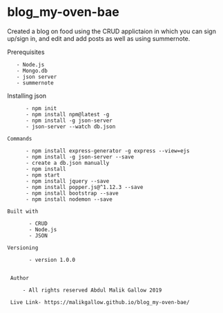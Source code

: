 # blog_my-oven-bae
  
  Created a blog on food using the CRUD applictaion in which you can sign up/sign in, and edit and add posts as well as using summernote.

  Prerequisites
       
       - Node.js
       - Mongo.db
       - json server
       - summernote

   Installing json
          
          - npm init
          - npm install npm@latest -g
          - npm install -g json-server
          - json-server --watch db.json

    Commands
          
          - npm install express-generator -g express --view=ejs
          - npm install -g json-server --save
          - create a db.json manually
          - npm install
          - npm start
          - npm install jquery --save
          - npm install popper.js@^1.12.3 --save
          - npm install bootstrap --save
          - npm install nodemon --save

    Built with

           - CRUD
           - Node.js
           - JSON

    Versioning

           - version 1.0.0


     Author

         - All rights reserved Abdul Malik Gallow 2019 
         
     Live Link- https://malikgallow.github.io/blog_my-oven-bae/


